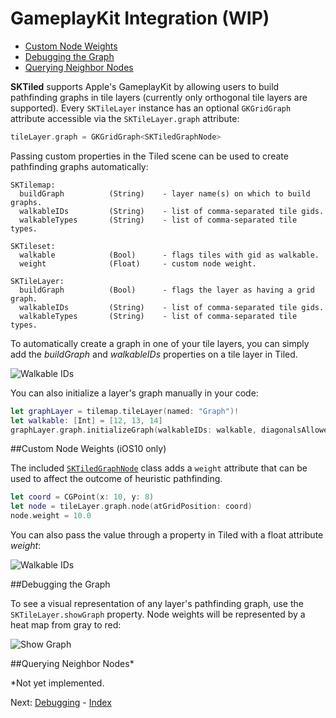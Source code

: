 # GameplayKit Integration (WIP)

- [Custom Node Weights](#)
- [Debugging the Graph](#debugging-the-graph)
- [Querying Neighbor Nodes](#querying-neighbor-nodes)


**SKTiled** supports Apple's GameplayKit by allowing users to build pathfinding graphs in tile layers (currently only orthogonal tile layers are supported). Every `SKTileLayer` instance has an optional `GKGridGraph` attribute accessible via the `SKTileLayer.graph` attribute:
  
  ```swift
  tileLayer.graph = GKGridGraph<SKTiledGraphNode>
  ```

Passing custom properties in the Tiled scene can be used to create pathfinding graphs automatically:

    SKTilemap:
      buildGraph          (String)    - layer name(s) on which to build graphs.
      walkableIDs         (String)    - list of comma-separated tile gids.
      walkableTypes       (String)    - list of comma-separated tile types.
     
    SKTileset:
      walkable            (Bool)      - flags tiles with gid as walkable. 
      weight              (Float)     - custom node weight.

    SKTileLayer:
      buildGraph          (Bool)      - flags the layer as having a grid graph.
      walkableIDs         (String)    - list of comma-separated tile gids.
      walkableTypes       (String)    - list of comma-separated tile types.



      
To automatically create a graph in one of your tile layers, you can simply add the *buildGraph* and *walkableIDs* properties on a tile layer in Tiled.
      

![Walkable IDs](https://raw.githubusercontent.com/mfessenden/SKTiled/master/docs/Images/walkable-ids.png)
      

You can also initialize a layer's graph manually in your code:

```swift
let graphLayer = tilemap.tileLayer(named: "Graph")!
let walkable: [Int] = [12, 13, 14]
graphLayer.graph.initializeGraph(walkableIDs: walkable, diagonalsAllowed: false)
```

##Custom Node Weights (iOS10 only)

The included [`SKTiledGraphNode`](Classes/SKTiledGraphNode.html) class adds a `weight` attribute that can be used to affect the outcome of heuristic pathfinding.

```swift
let coord = CGPoint(x: 10, y: 8)
let node = tileLayer.graph.node(atGridPosition: coord)
node.weight = 10.0
```

You can also pass the value through a property in Tiled with a float attribute *weight*:


![Walkable IDs](https://raw.githubusercontent.com/mfessenden/SKTiled/master/docs/Images/node-weight-property.png)


##Debugging the Graph

To see a visual representation of any layer's pathfinding graph, use the `SKTileLayer.showGraph` property. Node weights will be represented by a heat map from gray to red:

![Show Graph](https://raw.githubusercontent.com/mfessenden/SKTiled/master/docs/Images/showGraph.gif)


##Querying Neighbor Nodes*

 *Not yet implemented.
 
 
Next: [Debugging](debugging.html) - [Index](Tutorial.html)
 

